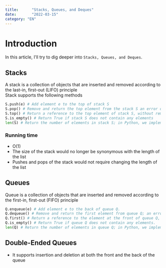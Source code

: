 ```yaml
---
title:      "Stacks, Queues, and Deques"
date:       "2022-03-15"
category: "EN"
---
```


# Introduction
In this article, I'll try to dig deeper into `Stacks, Queues, and Deques`.

## Stacks
A stack is a collection of objects that are inserted and removed according to the last-in, first-out (LIFO) principle  
Stack supports the following methods  

```python
S.push(e) # Add element e to the top of stack S
S.pop() # Remove and return the top element from the stack S an error occurs if the stack is empty
S.top() # Return a reference to the top element of stack S, without removing it; an error occurs if the stack is empty
S.is_empty() # Return True if stack S does not contain any elements
len(S) # Return the number of elements in stack S; in Python, we implement this with the special method __len__
```

### Running time
- O(1)
- The size of the stack would no longer be synonymous with the length of the list
- Pushes and pops of the stack would not require changing the length of the list

## Queues
Queue is a collection of objects that are inserted and removed according to the first-in, first-out (FIFO) principle

```python
Q.enqueue(e) # Add element e to the back of queue Q.
Q.dequeue() # Remove and return the first element from queue Q; an error occurs if the queue is empty.
Q.first() # Return a reference to the element at the front of queue Q, without removing it; an error occurs if the queue is empty.
Q.is_empty() # Return True if queue Q does not contain any elements.
len(Q) # Return the number of elements in queue Q; in Python, we implement this with the special method __len__
```

## Double-Ended Queues
- It supports insertion and deletion at both the front and the back of the queue
